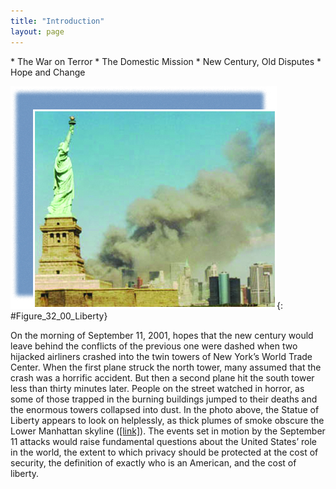 ```yaml
---
title: "Introduction"
layout: page
---
```



<div data-type="abstract" markdown="1">
* The War on Terror
* The Domestic Mission
* New Century, Old Disputes
* Hope and Change

</div>

<?cnx.eoc class="summary" title="Summary"?>

<?cnx.eoc class="review-questions" title="Review Questions"?>

<?cnx.eoc class="critical-thinking" title="Critical Thinking Questions"?>

<?cnx.eoc class="references" title="References"?>

 ![A photograph shows the New York skyline with the Statue of Liberty in the foreground. In the background, massive plumes of smoke rise from the twin towers.](../resources/CNX_History_32_00_Liberty.jpg "In 2001, almost three thousand people died as a result of the September 11 attacks, when members of the terrorist group al-Qaeda hijacked four planes as part of a coordinated attack on sites in New York City and Washington, DC."){: #Figure_32_00_Liberty}

On the morning of September 11, 2001, hopes that the new century would leave behind the conflicts of the previous one were dashed when two hijacked airliners crashed into the twin towers of New York’s World Trade Center. When the first plane struck the north tower, many assumed that the crash was a horrific accident. But then a second plane hit the south tower less than thirty minutes later. People on the street watched in horror, as some of those trapped in the burning buildings jumped to their deaths and the enormous towers collapsed into dust. In the photo above, the Statue of Liberty appears to look on helplessly, as thick plumes of smoke obscure the Lower Manhattan skyline ([\[link\]](#Figure_32_00_Liberty)). The events set in motion by the September 11 attacks would raise fundamental questions about the United States’ role in the world, the extent to which privacy should be protected at the cost of security, the definition of exactly who is an American, and the cost of liberty.

